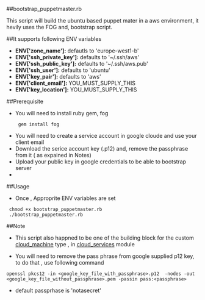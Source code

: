 ##bootstrap_puppetmaster.rb

This script will build the ubuntu based puppet mater in a aws environment, it hevily uses the FOG and, bootstrap script.


##It supports following ENV variables 
- **ENV['zone_name']:**        defautls to 'europe-west1-b'
- **ENV['ssh_private_key']:**  defaults to '~/.ssh/aws'
- **ENV['ssh_public_key']:**   defaults to '~/.ssh/aws.pub'
- **ENV['ssh_user']:**         defaults to 'ubuntu'
- **ENV['key_pair']:**         defaults to 'aws'
- **ENV['client_email']:**     YOU_MUST_SUPPLY_THIS
- **ENV['key_location']:**     YOU_MUST_SUPPLY_THIS

##Prerequisite
- You will need to install ruby gem, fog 
  ``` 
   gem install fog 
  ```
- You will need to create a service account in google cloude and use your client email 
- Download the serice account key (.p12) and, remove the passphrase from it ( as expained in Notes)
- Upload your public key in google credentials to be able to bootstrap server 
- 
##Usage
- Once , Approprite ENV variables are set
```
 chmod +x bootstrap_puppetmaster.rb
 ./bootstrap_puppetmaster.rb
```
##Note
- This script also happned to be one of the building block for the custom [cloud_machine](https://github.com/dvadgama/cloud_services/tree/master/lib/puppet) type , in [cloud_services](https://github.com/dvadgama/cloud_services) module

- You will need to remove the pass phrase from google supplied p12 key, to do that , use following command
```
openssl pkcs12 -in <google_key_file_with_passphrase>.p12  -nodes -out <google_key_file_without_passphrase>.pem -passin pass:<passphrase>
```
- default passprhase is 'notasecret'
